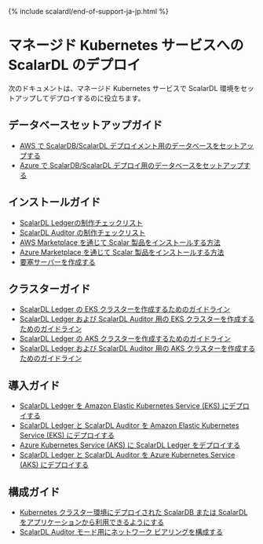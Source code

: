{% include scalardl/end-of-support-ja-jp.html %}

# マネージド Kubernetes サービスへの ScalarDL のデプロイ

次のドキュメントは、マネージド Kubernetes サービスで ScalarDL 環境をセットアップしてデプロイするのに役立ちます。

## データベースセットアップガイド

* [AWS で ScalarDB/ScalarDL デプロイメント用のデータベースをセットアップする](SetupDatabaseForAWS.md)
* [Azure で ScalarDB/ScalarDL デプロイ用のデータベースをセットアップする](SetupDatabaseForAzure.md)

## インストールガイド

* [ScalarDL Ledgerの制作チェックリスト](ProductionChecklistForScalarDLLedger.md)
* [ScalarDL Auditor の制作チェックリスト](ProductionChecklistForScalarDLAuditor.md)
* [AWS Marketplace を通じて Scalar 製品をインストールする方法](AwsMarketplaceGuide.md)
* [Azure Marketplace を通じて Scalar 製品をインストールする方法](AzureMarketplaceGuide.md)
* [要塞サーバーを作成する](CreateBastionServer.md)

## クラスターガイド

* [ScalarDL Ledger の EKS クラスターを作成するためのガイドライン](CreateEKSClusterForScalarDL.md)
* [ScalarDL Ledger および ScalarDL Auditor 用の EKS クラスターを作成するためのガイドライン](CreateEKSClusterForScalarDLAuditor.md)
* [ScalarDL Ledger の AKS クラスターを作成するためのガイドライン](CreateAKSClusterForScalarDL.md)
* [ScalarDL Ledger および ScalarDL Auditor 用の AKS クラスターを作成するためのガイドライン](CreateAKSClusterForScalarDLAuditor.md)

## 導入ガイド

* [ScalarDL Ledger を Amazon Elastic Kubernetes Service (EKS) にデプロイする](ManualDeploymentGuideScalarDLOnEKS.md)
* [ScalarDL Ledger と ScalarDL Auditor を Amazon Elastic Kubernetes Service (EKS) にデプロイする](ManualDeploymentGuideScalarDLAuditorOnEKS.md)
* [Azure Kubernetes Service (AKS) に ScalarDL Ledger をデプロイする](ManualDeploymentGuideScalarDLOnAKS.md)
* [ScalarDL Ledger と ScalarDL Auditor を Azure Kubernetes Service (AKS) にデプロイする](ManualDeploymentGuideScalarDLAuditorOnAKS.md)

## 構成ガイド

* [Kubernetes クラスター環境にデプロイされた ScalarDB または ScalarDL をアプリケーションから利用できるようにする](AccessScalarProducts.md)
* [ScalarDL Auditor モード用にネットワーク ピアリングを構成する](NetworkPeeringForScalarDLAuditor.md)
